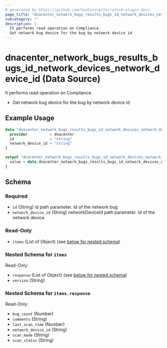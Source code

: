 ```yaml
---
# generated by https://github.com/hashicorp/terraform-plugin-docs
page_title: "dnacenter_network_bugs_results_bugs_id_network_devices_network_device_id Data Source - terraform-provider-dnacenter"
subcategory: ""
description: |-
  It performs read operation on Compliance.
  Get network bug device for the bug by network device id
---
```


# dnacenter_network_bugs_results_bugs_id_network_devices_network_device_id (Data Source)

It performs read operation on Compliance.

- Get network bug device for the bug by network device id

## Example Usage

```terraform
data "dnacenter_network_bugs_results_bugs_id_network_devices_network_device_id" "example" {
  provider          = dnacenter
  id                = "string"
  network_device_id = "string"
}

output "dnacenter_network_bugs_results_bugs_id_network_devices_network_device_id_example" {
  value = data.dnacenter_network_bugs_results_bugs_id_network_devices_network_device_id.example.items
}
```

<!-- schema generated by tfplugindocs -->
## Schema

### Required

- `id` (String) id path parameter. Id of the network bug
- `network_device_id` (String) networkDeviceId path parameter. Id of the network device

### Read-Only

- `items` (List of Object) (see [below for nested schema](#nestedatt--items))

<a id="nestedatt--items"></a>
### Nested Schema for `items`

Read-Only:

- `response` (List of Object) (see [below for nested schema](#nestedobjatt--items--response))
- `version` (String)

<a id="nestedobjatt--items--response"></a>
### Nested Schema for `items.response`

Read-Only:

- `bug_count` (Number)
- `comments` (String)
- `last_scan_time` (Number)
- `network_device_id` (String)
- `scan_mode` (String)
- `scan_status` (String)
